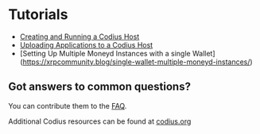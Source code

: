 # Tutorials

* [Creating and Running a Codius Host](https://medium.com/codius/how-to-run-your-own-codius-host-42e13afe1fb2)
* [Uploading Applications to a Codius Host](https://medium.com/codius/running-a-simple-react-app-on-the-codius-smart-contract-platform-7ddefce8cb06)
* [Setting Up Multiple Moneyd Instances with a single Wallet] (https://xrpcommunity.blog/single-wallet-multiple-moneyd-instances/)

## Got answers to common questions?
You can contribute them to the [FAQ](https://github.com/codius/codiusd/wiki/FAQ).

Additional Codius resources can be found at [codius.org](https://codius.org/docs/)
